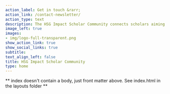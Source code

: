 ```yaml
---
action_label: Get in touch &rarr;
action_link: /contact-newsletter/
action_type: text
description: The HSG Impact Scholar Community connects scholars aiming to conduct research that positively contributes to the UN Sustainable Development Goals and fosters positive social and environmental change. </br></br><small>Both the concept and the name of our local community was inspired by the [Impact Scholar Community](https://www.impactscholarcommunity.com) which was established in 2020 and is supported by the Academy of Management (AOM) and hosted by the Organization and the Natural Environment AOM division.</small> 
image_left: true
images:
- img/logo-full-transparent.png
show_action_link: true
show_social_links: true
subtitle: 
text_align_left: false
title: HSG Impact Scholar Community
type: home
---
```


** index doesn't contain a body, just front matter above.
See index.html in the layouts folder **
